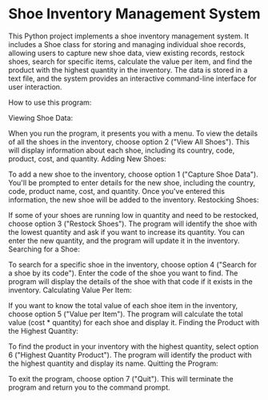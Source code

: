 # Shoe Inventory Management System
This Python project implements a shoe inventory management system. It includes a Shoe class for storing and managing individual shoe records, allowing users to capture new shoe data, view existing records, restock shoes, search for specific items, calculate the value per item, and find the product with the highest quantity in the inventory. The data is stored in a text file, and the system provides an interactive command-line interface for user interaction.

How to use this program:

Viewing Shoe Data:

When you run the program, it presents you with a menu.
To view the details of all the shoes in the inventory, choose option 2 ("View All Shoes"). This will display information about each shoe, including its country, code, product, cost, and quantity.
Adding New Shoes:

To add a new shoe to the inventory, choose option 1 ("Capture Shoe Data").
You'll be prompted to enter details for the new shoe, including the country, code, product name, cost, and quantity.
Once you've entered this information, the new shoe will be added to the inventory.
Restocking Shoes:

If some of your shoes are running low in quantity and need to be restocked, choose option 3 ("Restock Shoes").
The program will identify the shoe with the lowest quantity and ask if you want to increase its quantity.
You can enter the new quantity, and the program will update it in the inventory.
Searching for a Shoe:

To search for a specific shoe in the inventory, choose option 4 ("Search for a shoe by its code").
Enter the code of the shoe you want to find.
The program will display the details of the shoe with that code if it exists in the inventory.
Calculating Value Per Item:

If you want to know the total value of each shoe item in the inventory, choose option 5 ("Value per Item").
The program will calculate the total value (cost * quantity) for each shoe and display it.
Finding the Product with the Highest Quantity:

To find the product in your inventory with the highest quantity, select option 6 ("Highest Quantity Product").
The program will identify the product with the highest quantity and display its name.
Quitting the Program:

To exit the program, choose option 7 ("Quit").
This will terminate the program and return you to the command prompt.

